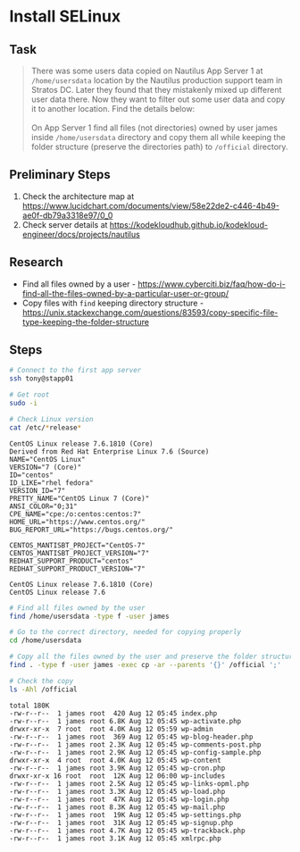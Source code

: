# Install SELinux

## Task

> There was some users data copied on Nautilus App Server 1 at `/home/usersdata` location by the Nautilus production support team in Stratos DC. Later they found that they mistakenly mixed up different user data there. Now they want to filter out some user data and copy it to another location. Find the details below:<br><br>On App Server 1 find all files (not directories) owned by user james inside `/home/usersdata` directory and copy them all while keeping the folder structure (preserve the directories path) to `/official` directory.

## Preliminary Steps

1. Check the architecture map at https://www.lucidchart.com/documents/view/58e22de2-c446-4b49-ae0f-db79a3318e97/0_0
2. Check server details at https://kodekloudhub.github.io/kodekloud-engineer/docs/projects/nautilus

## Research

* Find all files owned by a user - https://www.cyberciti.biz/faq/how-do-i-find-all-the-files-owned-by-a-particular-user-or-group/
* Copy files with `find` keeping directory structure - https://unix.stackexchange.com/questions/83593/copy-specific-file-type-keeping-the-folder-structure

## Steps

```bash
# Connect to the first app server
ssh tony@stapp01

# Get root
sudo -i

# Check Linux version
cat /etc/*release*
```

```
CentOS Linux release 7.6.1810 (Core)
Derived from Red Hat Enterprise Linux 7.6 (Source)
NAME="CentOS Linux"
VERSION="7 (Core)"
ID="centos"
ID_LIKE="rhel fedora"
VERSION_ID="7"
PRETTY_NAME="CentOS Linux 7 (Core)"
ANSI_COLOR="0;31"
CPE_NAME="cpe:/o:centos:centos:7"
HOME_URL="https://www.centos.org/"
BUG_REPORT_URL="https://bugs.centos.org/"

CENTOS_MANTISBT_PROJECT="CentOS-7"
CENTOS_MANTISBT_PROJECT_VERSION="7"
REDHAT_SUPPORT_PRODUCT="centos"
REDHAT_SUPPORT_PRODUCT_VERSION="7"

CentOS Linux release 7.6.1810 (Core)
CentOS Linux release 7.6
```

```bash
# Find all files owned by the user
find /home/usersdata -type f -user james

# Go to the correct directory, needed for copying properly
cd /home/usersdata

# Copy all the files owned by the user and preserve the folder structure and permissions
find . -type f -user james -exec cp -ar --parents '{}' /official ';'

# Check the copy
ls -Ahl /official
```

```
total 180K
-rw-r--r--  1 james root  420 Aug 12 05:45 index.php
-rw-r--r--  1 james root 6.8K Aug 12 05:45 wp-activate.php
drwxr-xr-x  7 root  root 4.0K Aug 12 05:59 wp-admin
-rw-r--r--  1 james root  369 Aug 12 05:45 wp-blog-header.php
-rw-r--r--  1 james root 2.3K Aug 12 05:45 wp-comments-post.php
-rw-r--r--  1 james root 2.9K Aug 12 05:45 wp-config-sample.php
drwxr-xr-x  4 root  root 4.0K Aug 12 05:45 wp-content
-rw-r--r--  1 james root 3.9K Aug 12 05:45 wp-cron.php
drwxr-xr-x 16 root  root  12K Aug 12 06:00 wp-includes
-rw-r--r--  1 james root 2.5K Aug 12 05:45 wp-links-opml.php
-rw-r--r--  1 james root 3.3K Aug 12 05:45 wp-load.php
-rw-r--r--  1 james root  47K Aug 12 05:45 wp-login.php
-rw-r--r--  1 james root 8.3K Aug 12 05:45 wp-mail.php
-rw-r--r--  1 james root  19K Aug 12 05:45 wp-settings.php
-rw-r--r--  1 james root  31K Aug 12 05:45 wp-signup.php
-rw-r--r--  1 james root 4.7K Aug 12 05:45 wp-trackback.php
-rw-r--r--  1 james root 3.1K Aug 12 05:45 xmlrpc.php
```
